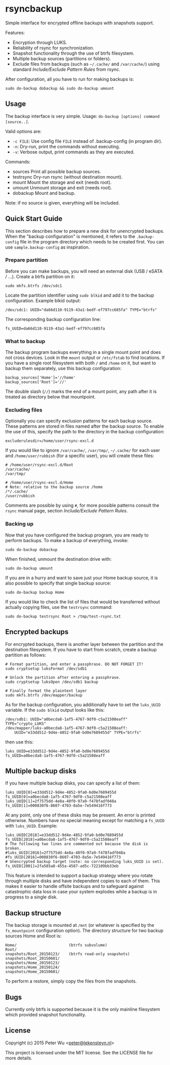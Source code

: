 # rsyncbackup
Simple interface for encrypted offline backups with snapshots support.

Features:

 - Encryption through LUKS.
 - Reliability of rsync for synchronization.
 - Snapshot functionality through the use of btrfs filesystem.
 - Multiple backup sources (partitions or folders).
 - Exclude files from backups (such as `~/.cache/` and `/var/cache/`) using
   standard *Include/Exclude Pattern Rules* from rsync.

After configuration, all you have to run for making backups is:

    sudo do-backup dobackup && sudo do-backup umount

## Usage
The backup interface is very simple. Usage: `do-backup [options] command
[source..]`.

Valid options are:

 - `-c FILE`: Use config file `FILE` instead of .backup-config (in program dir).
 - `-n`: Dry-run, print the commands without executing.
 - `-v`: Verbose output, print commands as they are executed.

Commands:

 - sources       Print all possible backup sources.
 - testrsync     Dry-run rsync (without destination mount).
 - mount         Mount the storage and exit (needs root).
 - umount        Unmount storage and exit (needs root).
 - dobackup      Mount and backup.

Note: if no source is given, everything will be included.

## Quick Start Guide
This section describes how to prepare a new disk for unencrypted backups. When
the "backup configuration" is mentioned, it refers to the `.backup-config` file
in the program directory which needs to be created first. You can use
`sample.backup-config` as inspiration.

### Prepare partition
Before you can make backups, you will need an external disk (USB / eSATA / ...).
Create a btrfs partition on it:

    sudo mkfs.btrfs /dev/sdc1

Locate the partition identifier using `sudo blkid` and add it to the backup
configuration. Example blkid output:

    /dev/sdc1: UUID="da66d110-9119-43a1-bedf-ef797cc685fa" TYPE="btrfs"

The corresponding backup configuration line:

    fs_UUID=da66d110-9119-43a1-bedf-ef797cc685fa

### What to backup
The backup program backups everything in a single mount point and does not cross
devices. Look in the `mount` output or `/etc/fstab` to find locations. If you
have a single root filesystem with both `/` and `/home` on it, but want to
backup them separately, use this backup configuration:

    backup_sources['Home']='//home'
    backup_sources['Root']='//'

The double slash (`//`) marks the end of a mount point, any path after it is
treated as directory below that mountpoint.

### Excluding files
Optionally you can specify exclusion patterns for each backup source. These
patterns are stored in files named after the backup source. To enable the use of
this, specify the path to the directory in the backup configuration:

    excluderulesdir=/home/user/rsync-excl.d

If you would like to ignore `/var/cache/`, `/var/tmp/`, `~/.cache/` for each
user and `/home/user/rubbish` (for a specific user), you will create these
files:

    # /home/user/rsync-excl.d/Root
    /var/cache/
    /var/tmp/

    # /home/user/rsync-excl.d/Home
    # Note: relative to the backup source /home
    /*/.cache/
    /user/rubbish

Comments are possible by using `#`, for more possible patterns consult the
`rsync` manual page, section *Include/Exclude Pattern Rules*.

### Backing up
Now that you have configured the backup program, you are ready to perform
backups. To make a backup of everything, invoke:

    sudo do-backup dobackup

When finished, unmount the destination drive with:

    sudo do-backup umount

If you are in a hurry and want to save just your Home backup source, it is also
possible to specify that single backup source:

    sudo do-backup backup Home

If you would like to check the list of files that would be transferred without
actually copying files, use the `testrsync` command:

    sudo do-backup testrsync Root > /tmp/test-rsync.txt

## Encrypted backups
For encrypted backups, there is another layer between the partition and the
destination filesystem. If you have to start from scratch, create a backup
partition as follows:

    # Format partition, and enter a passphrase. DO NOT FORGET IT!
    sudo cryptsetup luksFormat /dev/sdb1

    # Unlock the partition after entering a passphrase.
    sudo cryptsetup luksOpen /dev/sdb1 backup

    # Finally format the plaintext layer
    sudo mkfs.btrfs /dev/mapper/backup

As for the backup configuration, you additionally have to set the `luks_UUID`
variable. If the `sudo blkid` output looks like this:

    /dev/sdb1: UUID="a0becda8-1af5-4767-9df0-c5a21508eaff" TYPE="crypto_LUKS"
    /dev/mapper/luks-a0becda8-1af5-4767-9df0-c5a21508eaff:
        UUID="e33dd512-9d4e-4852-9fa0-bd0e7689455d" TYPE="btrfs"

then use this:

    luks_UUID=e33dd512-9d4e-4852-9fa0-bd0e7689455d
    fs_UUID=a0becda8-1af5-4767-9df0-c5a21508eaff

## Multiple backup disks
If you have multiple backup disks, you can specify a list of them:

    luks_UUID[0]=e33dd512-9d4e-4852-9fa0-bd0e7689455d
    fs_UUID[0]=a0becda8-1af5-4767-9df0-c5a21508eaff
    luks_UUID[1]=2f7575dd-4e8a-40f0-97a9-f478fadf048a
    fs_UUID[1]=000830f6-8607-4703-8a5e-7e549416f773

At any point, only one of these disks may be present. An error is printed
otherwise. Numbers have no special meaning except for matching a `fs_UUID` with
`luks_UUID`. Example:

    luks_UUID[2018]=e33dd512-9d4e-4852-9fa0-bd0e7689455d
    fs_UUID[2018]=a0becda8-1af5-4767-9df0-c5a21508eaff
    # The following two lines are commented out because the disk is broken.
    #luks_UUID[2016]=2f7575dd-4e8a-40f0-97a9-f478fadf048a
    #fs_UUID[2016]=000830f6-8607-4703-8a5e-7e549416f773
    # Unencrypted backup target (note: no corresponding luks_UUID is set).
    fs_UUID[2001]=2fa585a8-455a-4587-ad5c-722109bb33eb

This feature is intended to support a backup strategy where you rotate through
multiple disks and have independent copies to each of them. This makes it easier
to handle offsite backups and to safeguard against catastrophic data loss in
case your system explodes while a backup is in progress to a single disk.

## Backup structure
The backup storage is mounted at `/mnt` (or whatever is specified by the
`fs_mountpoint` configuration option). The directory structure for two backup
sources Home and Root is:

    Home/                       (btrfs subvolume)
    Root/
    snapshots/Root_20150123/    (btrfs read-only snapshots)
    snapshots/Root_20150601/
    snapshots/Home_20150123/
    snapshots/Home_20150124/
    snapshots/Home_20150601/

To perform a restore, simply copy the files from the snapshots.

## Bugs
Currently only btrfs is supported because it is the only mainline filesystem
which provided snapshot functionality.

## License
Copyright (c) 2015 Peter Wu &lt;peter@lekensteyn.nl&gt;

This project is licensed under the MIT license. See the LICENSE file for more
details.
